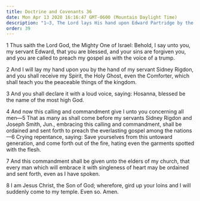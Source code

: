 ```yaml
---
title: Doctrine and Covenants 36
date: Mon Apr 13 2020 16:16:47 GMT-0600 (Mountain Daylight Time)
description: "1–3, The Lord lays His hand upon Edward Partridge by the hand of Sidney Rigdon; 4–8, Every man who receives the gospel and the priesthood is to be called to go forth and preach."
order: 39
---
```


1 Thus saith the Lord God, the Mighty One of Israel: Behold, I say unto you, my servant Edward, that you are blessed, and your sins are forgiven you, and you are called to preach my gospel as with the voice of a trump.

2 And I will lay my hand upon you by the hand of my servant Sidney Rigdon, and you shall receive my Spirit, the Holy Ghost, even the Comforter, which shall teach you the peaceable things of the kingdom.

3 And you shall declare it with a loud voice, saying: Hosanna, blessed be the name of the most high God.

4 And now this calling and commandment give I unto you concerning all men—5 That as many as shall come before my servants Sidney Rigdon and Joseph Smith, Jun., embracing this calling and commandment, shall be ordained and sent forth to preach the everlasting gospel among the nations—6 Crying repentance, saying: Save yourselves from this untoward generation, and come forth out of the fire, hating even the garments spotted with the flesh.

7 And this commandment shall be given unto the elders of my church, that every man which will embrace it with singleness of heart may be ordained and sent forth, even as I have spoken.

8 I am Jesus Christ, the Son of God; wherefore, gird up your loins and I will suddenly come to my temple. Even so. Amen.
